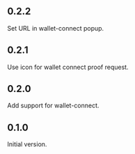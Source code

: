 ## 0.2.2

Set URL in wallet-connect popup.

## 0.2.1

Use icon for wallet connect proof request.

## 0.2.0

Add support for wallet-connect.

## 0.1.0

Initial version.
